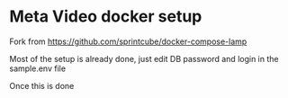 # Meta Video docker setup

Fork from https://github.com/sprintcube/docker-compose-lamp

Most of the setup is already done, just edit DB password and login in the sample.env file

Once this is done 